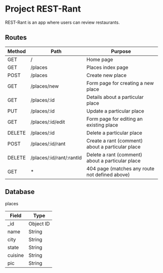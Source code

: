 # Project REST-Rant
REST-Rant is an app where users can review restaurants.

## Routes

|    Method    |            Path                  |                        Purpose                        |
|--------------|----------------------------------|-------------------------------------------------------|
|     GET      |          /                       | Home page                                             |
|     GET      |       /places                    | Places index page                                     |
|     POST     |       /places                    | Create new place                                      |
|     GET      |       /places/new                | Form page for creating a new place                    |
|     GET      |       /places/:id                | Details about a particular place                      |
|     PUT      |       /places/:id                | Update a particular place                             |
|     GET      |       /places/:id/edit           | Form page for editing an existing place               |
|     DELETE   |       /places/:id                | Delete a particular place                             |
|     POST     |       /places/:id/rant           | Create a rant (comment) about a particular place      |
|     DELETE   |       /places/:id/rant/:rantId   | Delete a rant (comment) about a particular place      |
|     GET      |           *                      | 404 page (matches any route not defined above)        |

## Database

places

|    Field           |     Type            |
|--------------------|---------------------|
| _id                | Object ID           |
| name               | String              |
| city               | String              |
| state              | String              |
| cuisine            | String              |
| pic                | String              |
